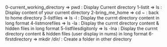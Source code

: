 0-current_working_directory => pwd : Display Current directory
1-listit => ls : Display content of your current directory
2-bring_me_home => cd ~ : back to home directory
3-listfiles => ls -l : Display the currnt directory content in long format
4-listmorefiles => ls -la : Display the currnt directory content & hidden files in long format
5-listfilesdigitonly => ls -lna : Display the currnt directory content & hidden files (user display in nums) in long format
6-firstdirectory => mkdir /dir/ : Create a folder in other directory
